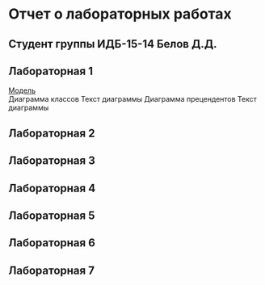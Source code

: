 # Отчет о лабораторных работах
## Cтудент группы ИДБ-15-14 Белов Д.Д.
## Лабораторная 1
[Модель](https://github.com/AriyWariy/AriyWariy.github.io/Ramusmodels/model.PNG)  
Диаграмма классов
Текст диаграммы
Диаграмма прецендентов
Текст диаграммы
## Лабораторная 2
## Лабораторная 3
## Лабораторная 4
## Лабораторная 5
## Лабораторная 6
## Лабораторная 7
